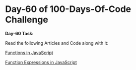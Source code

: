# Day-60 of 100-Days-Of-Code Challenge

**Day-60 Task:**

Read the following Articles and Code along with it:

[Functions in JavaScript](https://javascript.info/function-basics)

[Function Expressions in JavaScript](https://javascript.info/function-expressions)